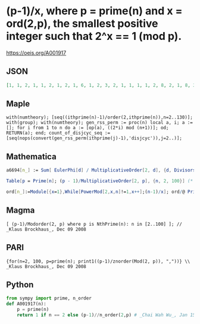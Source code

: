 # \(p\-1\)/x, where p \= prime\(n\) and x \= ord\(2,p\), the smallest positive integer such that 2^x \=\= 1 \(mod p\)\.
https://oeis.org/A001917
## JSON
```JSON
[1, 1, 2, 1, 1, 2, 1, 2, 1, 6, 1, 2, 3, 2, 1, 1, 1, 1, 2, 8, 2, 1, 8, 2, 1, 2, 1, 3, 4, 18, 1, 2, 1, 1, 10, 3, 1, 2, 1, 1, 1, 2, 2, 1, 2, 1, 6, 1, 3, 8, 2, 10, 5, 16, 2, 1, 2, 3, 4, 3, 1, 3, 2, 2, 1, 11, 16, 1, 1, 4, 2, 2, 1, 1, 2, 1, 9, 2, 2, 1, 1, 10, 6, 6, 1, 2, 6, 1, 2, 1, 2, 2, 1, 3, 2, 1, 2, 1, 1, 1, 1, 1, 2]
```
## Maple
```Maple
with(numtheory); [seq((ithprime(n)-1)/order(2,ithprime(n)),n=2..130)];
with(group); with(numtheory); gen_rss_perm := proc(n) local a, i; a := []; for i from 1 to n do a := [op(a), ((2*i) mod (n+1))]; od; RETURN(a); end; count_of_disjcyc_seq := [seq(nops(convert(gen_rss_perm(ithprime(j)-1),'disjcyc')),j=2..)];
```
## Mathematica
```Mathematica
a6694[n_] := Sum[ EulerPhi[d] / MultiplicativeOrder[2, d], {d, Divisors[2n + 1]}] - 1; a[n_] := a6694[(Prime[n]-1)/2]; Table[ a[n], {n, 2, 104}] (* _Jean-François Alcover_, Dec 14 2011, after _Vladimir Shevelev_ *)
```
```Mathematica
Table[p = Prime[n]; (p - 1)/MultiplicativeOrder[2, p], {n, 2, 100}] (* _T. D. Noe_, Apr 11 2012 *)
```
```Mathematica
ord[n_]:=Module[{x=1},While[PowerMod[2,x,n]!=1,x++];(n-1)/x]; ord/@ Prime[ Range[ 2,110]] (* _Harvey P. Dale_, Jun 25 2014 *)
```
## Magma
```Magma
[ (p-1)/Modorder(2, p) where p is NthPrime(n): n in [2..100] ]; // _Klaus Brockhaus_, Dec 09 2008
```
## PARI
```PARI
{for(n=2, 100, p=prime(n); print1((p-1)/znorder(Mod(2, p)), ","))} \\ _Klaus Brockhaus_, Dec 09 2008
```
## Python
```Python
from sympy import prime, n_order
def A001917(n):
    p = prime(n)
    return 1 if n == 2 else (p-1)//n_order(2,p) # _Chai Wah Wu_, Jan 15 2020
```
